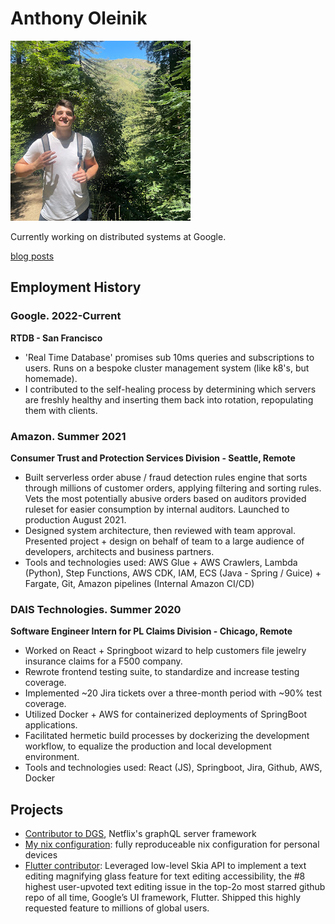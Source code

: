 # Anthony Oleinik

![image](me.jpg)

Currently working on distributed systems at Google.

[blog posts](blog_directory.md)


## Employment History
### Google. 2022-Current
**RTDB - San Francisco**
- 'Real Time Database' promises sub 10ms queries and subscriptions to users. Runs on a bespoke cluster management system (like k8's, but homemade). 
- I contributed to the self-healing process by determining which servers are freshly healthy and inserting them back into rotation, repopulating them with clients.

### Amazon. Summer 2021
**Consumer Trust and Protection Services Division - Seattle, Remote**
- Built serverless order abuse / fraud detection rules engine that sorts through millions of customer orders, applying filtering and sorting rules. Vets the most potentially abusive orders based on auditors provided ruleset for easier consumption by internal auditors. Launched to production August 2021.
- Designed system architecture, then reviewed with team approval. Presented project + design on behalf of team to a large audience of developers, architects and business partners.
- Tools and technologies used: AWS Glue + AWS Crawlers, Lambda (Python), Step Functions, AWS CDK, IAM, ECS (Java - Spring / Guice) + Fargate, Git, Amazon pipelines (Internal Amazon CI/CD)

### DAIS Technologies. Summer 2020
**Software Engineer Intern for PL Claims Division - Chicago, Remote**
- Worked on React + Springboot wizard to help customers file jewelry insurance claims for a F500 company. 
- Rewrote frontend testing suite, to standardize and increase testing coverage.
- Implemented ~20 Jira tickets over a three-month period with ~90% test coverage.
- Utilized Docker + AWS for containerized deployments of SpringBoot applications. 
- Facilitated hermetic build processes by dockerizing the development workflow, to equalize the production and local development environment.
- Tools and technologies used: React (JS), Springboot, Jira, Github,  AWS, Docker

## Projects
- [Contributor to DGS](https://github.com/Netflix/dgs-framework/pulls?q=is%3Apr+sort%3Aupdated-desc+is%3Aclosed+author%3Aantholeole), Netflix's graphQL server framework
- [My nix configuration](https://github.com/antholeole/nixconfig): fully reproduceable nix configuration for personal devices
- [Flutter contributor](https://github.com/flutter/flutter/pulls?q=is%3Apr+sort%3Aupdated-desc+author%3Aantholeole+is%3Aclosed): Leveraged low-level Skia API to implement a text editing magnifying glass feature for text editing accessibility, the #8 highest user-upvoted text editing issue in the top-2o most starred github repo of all time, Google’s UI framework, Flutter. Shipped this highly requested feature to millions of global users. 




